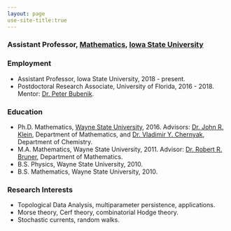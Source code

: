 ```yaml
---
layout: page
use-site-title:true
---
```


### Assistant Professor, [Mathematics](https://math.iastate.edu), [Iowa State University](https://iastate.edu)

### Employment
* Assistant Professor, Iowa State University, 2018 - present.
* Postdoctoral Research Associate, University of Florida, 2016 - 2018. Mentor: [Dr. Peter Bubenik](https://people.clas.ufl.edu/peterbubenik/).

### Education
* Ph.D. Mathematics, [Wayne State University](https://math.wayne.edu), 2016. Advisors:  [Dr. John R. Klein](http://www.klein.wayne.edu), Department of Mathematics, and [Dr. Vladimir Y. Chernyak](https://clasprofiles.wayne.edu/profile/av3651), Department of Chemistry.
* M.A. Mathematics, Wayne State University, 2011. Advisor: [Dr. Robert R. Bruner](http://www.rrb.wayne.edu), Department of Mathematics. 
* B.S. Physics, Wayne State University, 2010.
* B.S. Mathematics, Wayne State University, 2010.

### Research Interests
* Topological Data Analysis, multiparameter persistence, applications.
* Morse theory, Cerf theory, combinatorial Hodge theory.
* Stochastic currents, random walks.
